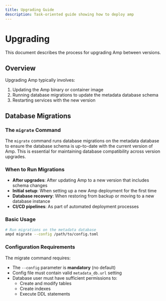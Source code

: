 ```yaml
---
title: Upgrading Guide
description: Task-oriented guide showing how to deploy amp
---
```


# Upgrading

This document describes the process for upgrading Amp between versions.

## Overview

Upgrading Amp typically involves:

1. Updating the Amp binary or container image
2. Running database migrations to update the metadata database schema
3. Restarting services with the new version

## Database Migrations

### The `migrate` Command

The `migrate` command runs database migrations on the metadata database to ensure the database schema is up-to-date with the current version of Amp. This is essential for maintaining database compatibility across version upgrades.

### When to Run Migrations

- **After upgrades**: After updating Amp to a new version that includes schema changes
- **Initial setup**: When setting up a new Amp deployment for the first time
- **Database recovery**: When restoring from backup or moving to a new database instance
- **CI/CD pipelines**: As part of automated deployment processes

### Basic Usage

```bash
# Run migrations on the metadata database
ampd migrate --config /path/to/config.toml
```

### Configuration Requirements

The migrate command requires:

- The `--config` parameter is **mandatory** (no default)
- Config file must contain valid `metadata_db.url` setting
- Database user must have sufficient permissions to:
  - Create and modify tables
  - Create indexes
  - Execute DDL statements
